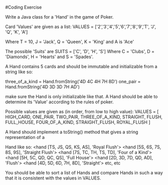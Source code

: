 

#Coding Exercise

Write a Java class for a 'Hand' in the game of Poker.

Card 'Values' are given as a list:
VALUES = ['2','3','4','5','6','7','8','9','T', 'J', 'Q', 'K', 'A']

Where T = 10, J = 'Jack', Q = 'Queen', K = 'King' and A is 'Ace'

The possible 'Suits' are
SUITS = ['C', 'D', 'H', 'S']
Where C = 'Clubs', D = 'Diamonds', H = 'Hearts' and S = 'Spades'.

A Hand contains 5 cards and should be immutable and initializable from a string like so:

three_of_a_kind = Hand.fromString('4D 4C 4H 7H 8D')
one_pair = Hand.fromString('4D 3D 3D 7H AD')

make sure the Hand is only initializable like that.
A Hand should be able to determine its 'Value' according to the rules of poker.

Possible values are given as (in order, from low to high value):
VALUES = [
HIGH_CARD, 
ONE_PAIR, 
TWO_PAIR, 
THREE_OF_A_KIND, 
STRAIGHT,
FLUSH, 
FULL_HOUSE, 
FOUR_OF_A_KIND, 
STRAIGHT_FLUSH, 
ROYAL_FLUSH
]

A Hand should implement a toString() method that gives a string representation of a

Hand like so:
<hand [TS, JS, QS, KS, AS], 'Royal Flush'>
<hand [5S, 6S, 7S, 8S, 9S], 'Straight Flush'>
<hand [7S, TC, TH, TS, TD], 'Four of a Kind'>
<hand [5H, 5C, QD, QC, QS], 'Full House'>
<hand [2D, 3D, 7D, QD, AD], 'Flush'>
<hand [4D, 5D, 6D, 7H, 8D], 'Straight'> 
etc, etc


You should be able to sort a list of Hands and compare Hands in such a way that it is
consistent with the values in VALUES.
